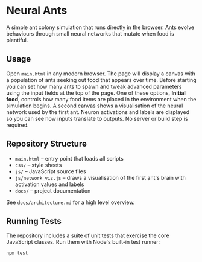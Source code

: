 # Neural Ants

A simple ant colony simulation that runs directly in the browser. Ants evolve
behaviours through small neural networks that mutate when food is plentiful.

## Usage

Open `main.html` in any modern browser. The page will display a canvas with a
population of ants seeking out food that appears over time. Before starting you
can set how many ants to spawn and tweak advanced parameters using the input
fields at the top of the page. One of these options, **Initial food**, controls
how many food items are placed in the environment when the simulation begins.
A second canvas shows a visualisation of the neural network used by the first
ant. Neuron activations and labels are displayed so you can see how inputs
translate to outputs. No server or build step is required.

## Repository Structure

- `main.html` – entry point that loads all scripts
- `css/` – style sheets
- `js/` – JavaScript source files
- `js/network_viz.js` – draws a visualisation of the first ant's brain with activation values and labels
- `docs/` – project documentation

See `docs/architecture.md` for a high level overview.

## Running Tests

The repository includes a suite of unit tests that exercise the core
JavaScript classes. Run them with Node's built-in test runner:

```bash
npm test
```

